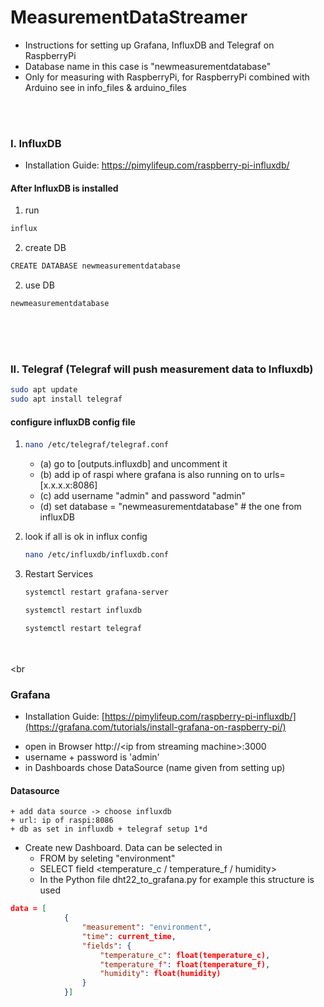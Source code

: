 # MeasurementDataStreamer
 * Instructions for setting up Grafana, InfluxDB and Telegraf on RaspberryPi
 * Database name in this case is "newmeasurementdatabase" 
 * Only for measuring with RaspberryPi, for RaspberryPi combined with Arduino see in info_files & arduino_files

<br><br>

### I. InfluxDB
+ Installation Guide: https://pimylifeup.com/raspberry-pi-influxdb/


#### After InfluxDB is installed

1. run
 ```bash
 influx
 ```

2. create DB
  ```bash
  CREATE DATABASE newmeasurementdatabase
  ```

2. use DB
  ```bashUSE 
  newmeasurementdatabase
  ```

<br><br><br>

### II. Telegraf (Telegraf will push measurement data to Influxdb)

```bash
sudo apt update
sudo apt install telegraf
```

#### configure influxDB config file

1)  ```bash
    nano /etc/telegraf/telegraf.conf
    ```
    * (a) go to [outputs.influxdb] and uncomment it
    * (b) add ip of raspi where grafana is also running on to urls=[x.x.x.x:8086]
    * (c) add username "admin" and password "admin"
    * (d) set database = "newmeasurementdatabase" # the one from influxDB

2) look if all is ok in influx config
    ```bash
    nano /etc/influxdb/influxdb.conf
    ```

3) Restart Services
    ```bash
    systemctl restart grafana-server
    ```
    ```bash
    systemctl restart influxdb
    ```
    ```bash
    systemctl restart telegraf
    ```
<br><br><br

### Grafana
+ Installation Guide: [https://pimylifeup.com/raspberry-pi-influxdb/](https://grafana.com/tutorials/install-grafana-on-raspberry-pi/)
- open in Browser http://\<ip from streaming machine\>:3000
- username + password is 'admin'
- in Dashboards chose DataSource (name given from setting up)

#### Datasource
    + add data source -> choose influxdb
    + url: ip of raspi:8086
    + db as set in influxdb + telegraf setup 1*d

+ Create new Dashboard. Data can be selected in 
    - FROM <add measurement> by seleting "environment"
    - SELECT field <temperature_c / temperature_f / humidity>
    - In the Python file dht22_to_grafana.py for example this structure is used
```json
data = [
            {
                "measurement": "environment",
                "time": current_time,
                "fields": {
                    "temperature_c": float(temperature_c),
                    "temperature_f": float(temperature_f),
                    "humidity": float(humidity)
                }
            }]
```
